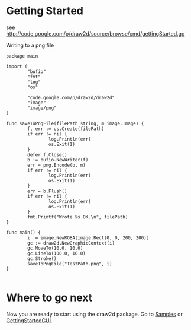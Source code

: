 # Getting Started #
see http://code.google.com/p/draw2d/source/browse/cmd/gettingStarted.go

Writing to a png file

```
package main

import (
        "bufio"
        "fmt"
        "log"
        "os"

        "code.google.com/p/draw2d/draw2d"
        "image"
        "image/png"
)

func saveToPngFile(filePath string, m image.Image) {
        f, err := os.Create(filePath)
        if err != nil {
                log.Println(err)
                os.Exit(1)
        }
        defer f.Close()
        b := bufio.NewWriter(f)
        err = png.Encode(b, m)
        if err != nil {
                log.Println(err)
                os.Exit(1)
        }
        err = b.Flush()
        if err != nil {
                log.Println(err)
                os.Exit(1)
        }
        fmt.Printf("Wrote %s OK.\n", filePath)
}

func main() {
        i := image.NewRGBA(image.Rect(0, 0, 200, 200))
        gc := draw2d.NewGraphicContext(i)
        gc.MoveTo(10.0, 10.0)
        gc.LineTo(100.0, 10.0)
        gc.Stroke()
        saveToPngFile("TestPath.png", i)
}


```

# Where to go next #
Now you are ready to start using the draw2d package. Go to [Samples](Samples.md) or [GettingStartedGUI](GettingStartedGUI.md).